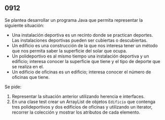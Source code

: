 ## 0912

Se plantea desarrollar un programa Java que permita representar la siguiente situación:

* Una instalación deportiva es un recinto donde se practican deportes. Las instalaciones deportivas pueden ser cubiertas o descubiertas.
* Un edificio es una construcción de la que nos interesa tener un método que nos permita saber la superficie del solar que ocupa.
* Un polideportivo es al mismo tiempo una instalación deportiva y un edificio; interesa conocer la superficie que tiene y el tipo de deporte que se realiza en el.
* Un edificio de oficinas es un edificio; interesa conocer el número de oficinas que tiene.

Se pide:

1. Representar la situación anterior utilizando herencia e interfaces.
2. En una clase test crear un ArrayList de objetos `Edificio` que contenga tres polideportivos y dos edificios de oficinas y utilizando un iterator, recorrer la colección y mostrar los atributos de cada elemento. 
